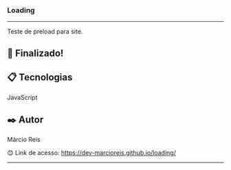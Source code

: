 ### Loading

---
Teste de preload para site.

## 🚀 Finalizado!

## 📋 Tecnologias
JavaScript 

## ✒️ Autor
Márcio Reis

😊 Link de acesso: https://dev-marcioreis.github.io/loading/

---
